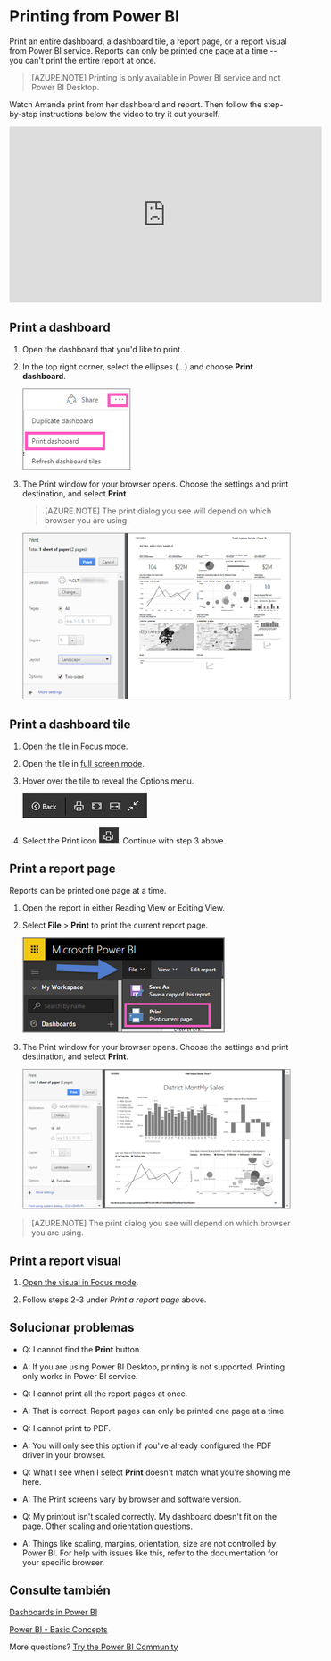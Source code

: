<properties
   pageTitle="Print a dashboard, print a dashbaord tile, print a report page"
   description="Printing a dashboard, tile, or report page from Power BI."
   services="powerbi"
   documentationCenter=""
   authors="mihart"
   manager="mblythe"
   backup=""
   editor=""
   tags=""
   featuredVideoId="jtlLGRKBvXY"
   qualityFocus="monitoring"
   qualityDate=""/>

<tags
   ms.service="powerbi"
   ms.devlang="NA"
   ms.topic="article"
   ms.tgt_pltfrm="NA"
   ms.workload="powerbi"
   ms.date="08/25/2016"
   ms.author="mihart"/>

# Printing from Power BI

Print an entire dashboard, a dashboard tile, a report page, or a report visual from Power BI service. Reports can only be printed one page at a time -- you can't print the entire report at once.

>[AZURE.NOTE] Printing is only available in Power BI service and not Power BI Desktop.

Watch Amanda print from her dashboard and report. Then follow the step-by-step instructions below the video to try it out yourself.

<iframe width="560" height="315" src="https://www.youtube.com/embed/jtlLGRKBvXY" frameborder="0" allowfullscreen></iframe>

## Print a dashboard

1. Open the dashboard that you'd like to print.

2. In the top right corner, select the ellipses (...) and choose <bpt id="p1">**</bpt>Print dashboard<ept id="p1">**</ept>.

    ![](media/powerbi-service-print/pbi_print_dash_ellipses.png)

3. The Print window for your browser opens. Choose the settings and print destination, and select <bpt id="p1">**</bpt>Print<ept id="p1">**</ept>.

    > [AZURE.NOTE] The print dialog you see will depend on which browser you are using.

    ![](media/powerbi-service-print/pbi_print_dash_new2.png)


## Print a dashboard tile

1. <bpt id="p1">[</bpt>Open the tile in Focus mode<ept id="p1">](powerbi-service-display-dash-in-focus-mode.md)</ept>.

2. Open the tile in <bpt id="p1">[</bpt>full screen mode<ept id="p1">](powerbi-service-display-tile-in-full-screen-mode.md)</ept>.

2. Hover over the tile to reveal the Options menu.

    ![](media/powerbi-service-print/menu-options-new.png)

3. Select the Print icon <ph id="ph1"> ![](media/powerbi-service-print/print-icon.png)</ph>. Continue with step 3 above.

## Print a report page

Reports can be printed one page at a time.

1. Open the report in either Reading View or Editing View.

2. Select <bpt id="p1">**</bpt>File<ept id="p1">**</ept><ph id="ph1"> &gt; </ph><bpt id="p2">**</bpt>Print<ept id="p2">**</ept> to print the current report page.

    ![](media/powerbi-service-print/pbi_print_report_file.png)

2. The Print window for your browser opens. Choose the settings and print destination, and select <bpt id="p1">**</bpt>Print<ept id="p1">**</ept>.

    ![](media/powerbi-service-print/pbi_print_report_new.png)

  > [AZURE.NOTE] The print dialog you see will depend on which browser you are using.

## Print a report visual

1. <bpt id="p1">[</bpt>Open the visual in Focus mode<ept id="p1">](powerbi-service-display-dash-in-focus-mode.md)</ept>.

2. Follow steps 2-3 under <bpt id="p1">*</bpt>Print a report page<ept id="p1">*</ept> above.

##  Solucionar problemas

*   Q: I cannot find the <bpt id="p1">**</bpt>Print<ept id="p1">**</ept> button.
*   A: If you are using Power BI Desktop, printing is not supported.  Printing only works in Power BI service.


*   Q: I cannot print all the report pages at once.
*   A: That is correct. Report pages can only be printed one page at a time.


*   Q: I cannot print to PDF.
*   A: You will only see this option if you've already configured the PDF driver in your browser.    


*   Q: What I see when I select <bpt id="p1">**</bpt>Print<ept id="p1">**</ept> doesn't match what you're showing me here.
*   A: The Print screens vary by browser and software version.


*   Q: My printout isn't scaled correctly.  My dashboard doesn't fit on the page. Other scaling and orientation questions.
*   A: Things like scaling, margins, orientation, size are not controlled by Power BI. For help with issues like this, refer to the documentation for your specific browser.      

## Consulte también

[Dashboards in Power BI](powerbi-service-dashboards.md)

[Power BI - Basic Concepts](powerbi-service-basic-concepts.md)

More questions? [Try the Power BI Community](http://community.powerbi.com/)
